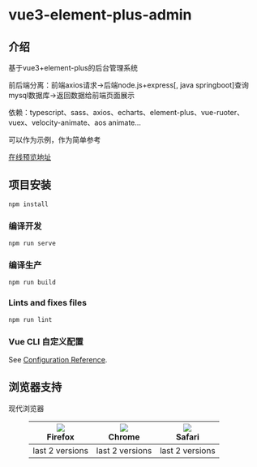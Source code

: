 # vue3-element-plus-admin

## 介绍

基于vue3+element-plus的后台管理系统

前后端分离：前端axios请求→后端node.js+express[, java springboot]查询mysql数据库→返回数据给前端页面展示

依赖：typescript、sass、axios、echarts、element-plus、vue-ruoter、vuex、velocity-animate、aos animate...

可以作为示例，作为简单参考

[在线预览地址](https://aexiaohu.github.io/vue3-element-plus-admin/)


## 项目安装
```
npm install
```

### 编译开发
```
npm run serve
```

### 编译生产
```
npm run build
```

### Lints and fixes files
```
npm run lint
```

### Vue CLI  自定义配置
See [Configuration Reference](https://cli.vuejs.org/config/).

## 浏览器支持

现代浏览器

<figure>
    <table>
        <thead>
            <tr>
                <th style='text-align:center;'><img
                        src="https://raw.githubusercontent.com/alrra/browser-logos/master/src/firefox/firefox_48x48.png"
                        referrerpolicy="no-referrer"><br>Firefox</th>
                <th style='text-align:center;'><img
                        src="https://raw.githubusercontent.com/alrra/browser-logos/master/src/chrome/chrome_48x48.png"
                        referrerpolicy="no-referrer"><br>Chrome</th>
                <th style='text-align:center;'><img
                        src="https://raw.githubusercontent.com/alrra/browser-logos/master/src/safari/safari_48x48.png"
                        referrerpolicy="no-referrer"><br>Safari</th>
            </tr>
        </thead>
        <tbody>
            <tr>
                <td style='text-align:center;'>last 2 versions</td>
                <td style='text-align:center;'>last 2 versions</td>
                <td style='text-align:center;'>last 2 versions</td>
            </tr>
        </tbody>
    </table>
</figure>
